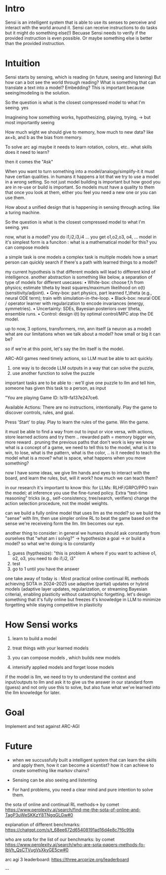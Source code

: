 # Intro
Sensi is an intelligent system that is able to use its senses to perceive and interact with the world around it.
Sensi can receive instructions to do tasks but it might do something else(!)
Becuase Sensi needs to verify if the provided instruction is even possible. Or maybe something else is better than the provided instruction.

# Intuition 
Sensi starts by sensing, which is reading (in future, seeing and listening)
But how can a bot see the world through reading?
What is something that can translate a text into a model? Embedding?
This is important because seeing/modeling is the solution.

So the question is what is the closest compressed model to what I'm seeing. yes

Imagineing how something works, hypothesizing, playing, trying, -> but most importantly seeing 

How much wight we should give to memory, how much to new data? like ax+b, and b as the bias from memory.


To solve arc agi maybe it needs to learn rotation, colors, etc.. what skills does it need to learn?

then it comes the "Ask"

When you want to turn something into a model/analogy/simplify-it it must have certian qualities. in humans it happens a lot that we try to use a model in a wrong setting. 
So not just model building is important but how good you are in re-use or build is important. 
So models must have a quality to them that once you look at them, either you feel you need a new one or you can use them. 

How about a unified design that is happening in sensing through acting. like a turing machine.


So the question is what is the closest compressed model to what I'm seeing. yes

now, what is a model?
you do i1,i2,i3,i4 ... you get o1,o2,o3, o4, ...
model in it's simplest form is a funciton
:
what is a mathematical model for this?
you can compose models

a simple task is one models
a complex task is multiple models
how a smart person can quickly search if there's a path with learned things to a model?

my current hypothesis is that different models will lead to different kind of intelligence.
another abstraction is something like below, a separation of type of models for different usecases:
	•	White-box: choose f,h from physics; estimate \theta by least squares/maximum likelihood on o(t) (sensitivity/adjoint).
	•	Grey-box: part physics, part learned f_\theta (e.g., neural ODE term); train with simulation-in-the-loop.
	•	Black-box: neural ODE / operator learner with regularization to encode invariances (energy, symmetries).
	•	Uncertainty: SDEs, Bayesian posteriors over \theta, ensemble runs.
	•	Control: design i(t) by optimal control/MPC atop the DE model.

up to now, 3 options, transformers, rnn, ann itself (a neuron as a model)
what are our limitations when we talk about a model? how small or big it can be?

so if we're at this point, let's say the llm itself is the model.

ARC-AGI games need timely actions, so LLM must be able to act quickly.
1. one way is to decode LLM outputs in a way that can solve the puzzle, 
2. use another function to solve the puzzle

important tasks are to be able to : we'll give one puzzle to llm and tell him, someone has given this task to a person, as input 

"You are playing Game ID: ls19-fa137e247ce6.

Available Actions:
There are no instructions, intentionally. Play the game to discover controls, rules, and goal.

Press 'Start' to play.
Play to learn the rules of the game.
Win the game.

it must be able to find a way from out to input or vice versa, with actions, store learned actions and try them ..
rewarded path = memory
bigger win, more reward .
pruning the previous paths that don't work is key
we know what is a concept of a game, we need to tell this to the model, what is it to win, to lose, what is the pattern, what is the color, ..
is it needed to teach the model what is a move? what is space, what happens when you move something?

now I have some ideas, 
we give llm hands and eyes to interact with the board, and learn the  rules,
but, will it work? how much we can teach them?

in our research it's important to know this: for LLMs: RLHF/GRPO/PPO train the model; at inference you use the fine-tuned policy. Extra “test-time reasoning” tricks (e.g., self-consistency, tree/search, verifiers) change the action selection procedure, not the model weights.

can we build a fully online model that uses llm as the model?
so we build the "sense" with llm, then use simpler online RL to beat the game based on the sense we're receiveing form the llm. llm becomes our eye.

another thing to consider:
in general we humans should ask constantly from ourselves that "what am i solvig?" -> hypothesize a goal -> or build a model? 
so what we're doing is to constantly 
1. guess (hypthesize): "this is problem A where if you want to achieve o1, o2, o3, you need to do i1,i2, i3"
2. test 
3. go to 1 until you have the answer

one take away of today is : Most practical online continual RL methods achieving SOTA in 2024–2025 use adaptive (partial) updates or hybrid models (adaptive layer updates, regularization, or streaming Bayesian criteria), enabling plasticity without catastrophic forgetting.
let's design something that it's fully online but freezes it's knowledge in LLM to minimize forgetting while staying competitive in plasticity


# How Sensi works
1. learn to build a model
2. treat things with your learned models
3. you can compose models , which builds new models

100. intenisify applied models and forget loose models

if the model is llm, we need to try to understand the context and input/outputs to llm and ask it to give us the answer in our standard form (guess)
and not only use this to solve, but also fuse what we've learned into the llm knowledge for later.

 

# Goal
Implement and test against ARC-AGI

# Future
- when we succussfully built a intelligent system  that can learn the skills and apply them, how it can become a sicentist?
how it can achieve to create something like markov chains?

- Sensing can be also seeing and listenting

- For hard problems, you need a clear mind and pure intention to solve them. 



the sota of online and continual RL methods-> by comet
https://www.perplexity.ai/search/find-me-the-sota-of-online-and-TagP3uWeSKKzY8TNgqGLGw#0

explanation of different benchmarks:
https://chatgpt.com/s/t_68ee672d65408191ad16d4e8c7f6c99a


who are sota for the list of our benchmarks: by comet
https://www.perplexity.ai/search/who-are-sota-papers-methods-fo-IbVh_QsCTVugVsXkyGE5cw#0

arc agi 3 leaderboard:
https://three.arcprize.org/leaderboard



--

